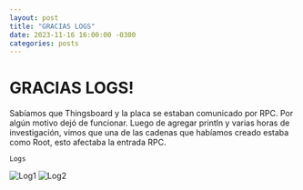 ```yaml
---
layout: post
title: "GRACIAS LOGS"
date: 2023-11-16 16:00:00 -0300
categories: posts
---
```


# GRACIAS LOGS!

Sabíamos que Thingsboard y la placa se estaban comunicado por RPC. Por algún motivo dejó de funcionar.
Luego de agregar println y varias horas de investigación, vimos que una de las cadenas que habíamos creado estaba como Root, esto afectaba la entrada RPC.



`Logs`

![Log1](/proyecto-plant-o-matic/assets/Log1.jpeg)
![Log2](/proyecto-plant-o-matic/assets/Log2.jpeg)






